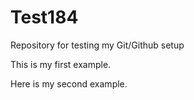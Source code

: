 # Test184
Repository for testing my Git/Github setup


This is my first example. 

Here is my second example. 
